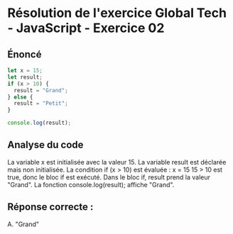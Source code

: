 # Résolution de l'exercice Global Tech - JavaScript - Exercice 02

## Énoncé

```javascript
let x = 15;
let result;
if (x > 10) {
  result = "Grand";
} else {
  result = "Petit";
}

console.log(result);
```

## Analyse du code
La variable x est initialisée avec la valeur 15.
La variable result est déclarée mais non initialisée.
La condition if (x > 10) est évaluée :
    x = 15
    15 > 10 est true, donc le bloc if est exécuté.
Dans le bloc if, result prend la valeur "Grand".
La fonction console.log(result); affiche "Grand".

## Réponse correcte :

A. "Grand"